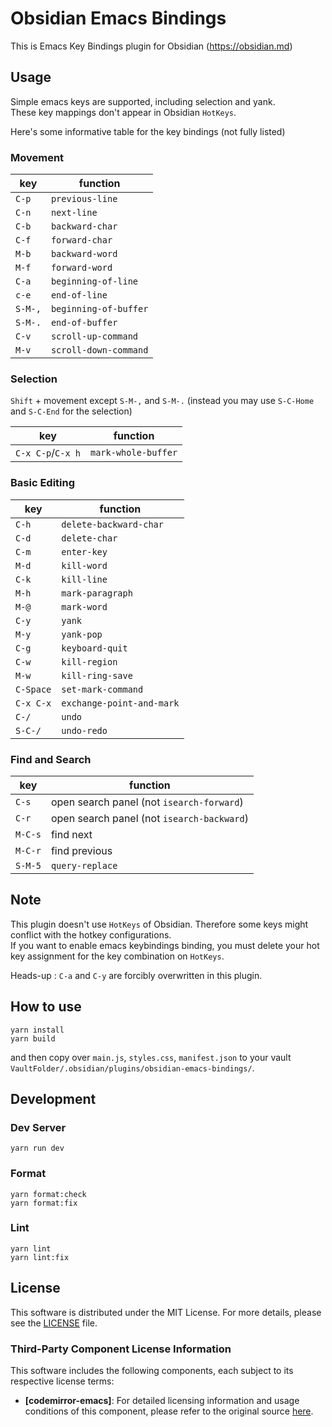 # Obsidian Emacs Bindings

This is Emacs Key Bindings plugin for Obsidian (https://obsidian.md)

## Usage

Simple emacs keys are supported, including selection and yank.  
These key mappings don't appear in Obsidian `HotKeys`.  

Here's some informative table for the key bindings (not fully listed)

### Movement
| key | function |
|---- | -------- |
| `C-p` | `previous-line` |
| `C-n` | `next-line` |
| `C-b` | `backward-char` |
| `C-f` | `forward-char` |
| `M-b` | `backward-word` |
| `M-f` | `forward-word` |
| `C-a` | `beginning-of-line` |
| `c-e` | `end-of-line` |
| `S-M-,` | `beginning-of-buffer` |
| `S-M-.` | `end-of-buffer` |
| `C-v` | `scroll-up-command` |
| `M-v` | `scroll-down-command` |

### Selection

`Shift` + movement except `S-M-,` and `S-M-.` (instead you may use `S-C-Home` and `S-C-End` for the selection)

| key | function |
|---- | -------- |
| `C-x C-p`/`C-x h` | `mark-whole-buffer` |

### Basic Editing

| key | function |
|---- | -------- |
| `C-h` | `delete-backward-char` |
| `C-d` | `delete-char` |
| `C-m` | `enter-key` |
| `M-d` | `kill-word` |
| `C-k` | `kill-line` |
| `M-h` | `mark-paragraph` |
| `M-@` | `mark-word` |
| `C-y` | `yank` |
| `M-y` | `yank-pop` |
| `C-g` | `keyboard-quit` |
| `C-w` | `kill-region` |
| `M-w` | `kill-ring-save` |
| `C-Space` | `set-mark-command` |
| `C-x C-x` | `exchange-point-and-mark` |
| `C-/` | `undo` |
| `S-C-/` | `undo-redo` |

### Find and Search

| key | function |
|---- | -------- |
| `C-s` | open search panel (not `isearch-forward`) |
| `C-r` | open search panel (not `isearch-backward`) |
| `M-C-s` | find next |
| `M-C-r` | find previous |
| `S-M-5` | `query-replace` |

## Note

This plugin doesn't use `HotKeys` of Obsidian. Therefore some keys might conflict with the hotkey configurations.  
If you want to enable emacs keybindings binding, you must delete your hot key assignment for the key combination on `HotKeys`.  

Heads-up : `C-a` and `C-y` are forcibly overwritten in this plugin.

## How to use

```shell
yarn install
yarn build
```
and then copy over `main.js`, `styles.css`, `manifest.json` to your vault `VaultFolder/.obsidian/plugins/obsidian-emacs-bindings/`.

## Development

### Dev Server

```shell
yarn run dev
```

### Format

```shell
yarn format:check
yarn format:fix
```

### Lint

```shell
yarn lint
yarn lint:fix
```

## License

This software is distributed under the MIT License. For more details, please see the [LICENSE](./LICENSE) file.

### Third-Party Component License Information

This software includes the following components, each subject to its respective license terms:

- **[codemirror-emacs]**: For detailed licensing information and usage conditions of this component, please refer to the original source [here](https://github.com/replit/codemirror-emacs).
